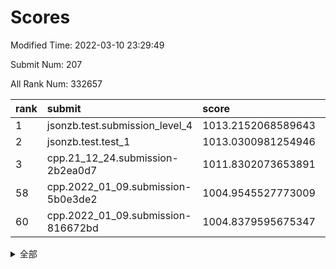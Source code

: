 # Scores

Modified Time: 2022-03-10 23:29:49

Submit Num: 207

All Rank Num: 332657

| rank |               submit               |       score        |       sigma        | pk_num |
| :--- | :--------------------------------- | :----------------- | :----------------- | :----- |
| 1    | jsonzb.test.submission_level_4     | 1013.2152068589643 | 0.7968302292392063 | 6433   |
| 2    | jsonzb.test.test_1                 | 1013.0300981254946 | 0.798909410966431  | 6428   |
| 3    | cpp.21_12_24.submission-2b2ea0d7   | 1011.8302073653891 | 0.7974269189173402 | 6430   |
| 58   | cpp.2022_01_09.submission-5b0e3de2 | 1004.9545527773009 | 0.7216736553509135 | 6431   |
| 60   | cpp.2022_01_09.submission-816672bd | 1004.8379595675347 | 0.7204744718534141 | 6427   |


<details>
<summary>全部</summary>

| rank |                 submit                 |       score        |       sigma        | pk_num |
| :--- | :------------------------------------- | :----------------- | :----------------- | :----- |
| 1    | jsonzb.test.submission_level_4         | 1013.2152068589643 | 0.7968302292392063 | 6433   |
| 2    | jsonzb.test.test_1                     | 1013.0300981254946 | 0.798909410966431  | 6428   |
| 3    | cpp.21_12_24.submission-2b2ea0d7       | 1011.8302073653891 | 0.7974269189173402 | 6430   |
| 4    | gobigger.level_3.submission_level_3_46 | 1011.370675763989  | 0.7739197558405168 | 6429   |
| 5    | gobigger.level_3.submission_level_3_41 | 1011.3319421950729 | 0.7673539566710252 | 6429   |
| 6    | gobigger.level_3.submission_level_3_17 | 1010.8639692869672 | 0.7836484644972002 | 6429   |
| 7    | gobigger.level_3.submission_level_3_45 | 1010.8344479101542 | 0.7743742514751909 | 6425   |
| 8    | gobigger.level_3.submission_level_3_11 | 1010.8136777013724 | 0.7663893334607327 | 6431   |
| 9    | gobigger.level_3.submission_level_3_42 | 1010.8021902334114 | 0.7686002352620289 | 6426   |
| 10   | gobigger.level_3.submission_level_3_1  | 1010.7684004878557 | 0.7699316718999242 | 6427   |
| 11   | gobigger.level_3.submission_level_3_14 | 1010.6617712832414 | 0.7516066719671333 | 6432   |
| 12   | gobigger.level_3.submission_level_3_38 | 1010.5222784946009 | 0.774233335664374  | 6432   |
| 13   | gobigger.level_3.submission_level_3_39 | 1010.5105326383782 | 0.7678042793863318 | 6430   |
| 14   | gobigger.level_3.submission_level_3_6  | 1010.4952715264574 | 0.756935885773599  | 6430   |
| 15   | gobigger.level_3.submission_level_3_19 | 1010.4637199219038 | 0.7450898889745788 | 6429   |
| 16   | gobigger.level_3.submission_level_3_30 | 1010.4575237577299 | 0.7684360974426193 | 6429   |
| 17   | gobigger.level_3.submission_level_3_22 | 1010.4090950863834 | 0.7614384141038077 | 6430   |
| 18   | gobigger.level_3.submission_level_3_23 | 1010.3766925580004 | 0.7640810415500453 | 6433   |
| 19   | gobigger.level_3.submission_level_3_43 | 1010.3568480668739 | 0.7647537594611821 | 6432   |
| 20   | gobigger.level_3.submission_level_3_12 | 1010.3419551971922 | 0.7494204189379882 | 6432   |
| 21   | gobigger.level_3.submission_level_3_24 | 1010.3205381207041 | 0.7569937663950114 | 6428   |
| 22   | gobigger.level_3.submission_level_3_36 | 1010.2905326357902 | 0.7740710755051111 | 6427   |
| 23   | gobigger.level_3.submission_level_3_48 | 1010.2422196089009 | 0.770519684791719  | 6429   |
| 24   | gobigger.level_3.submission_level_3_13 | 1010.204512117283  | 0.7695671168625963 | 6430   |
| 25   | gobigger.level_3.submission_level_3_49 | 1010.1926539555882 | 0.7623845519963681 | 6429   |
| 26   | gobigger.level_3.submission_level_3_0  | 1010.1833378117963 | 0.7589493198464992 | 6425   |
| 27   | gobigger.level_3.submission_level_3_16 | 1010.1448810589249 | 0.7397219539799101 | 6428   |
| 28   | gobigger.level_3.submission_level_3_44 | 1009.9957954139638 | 0.7392329521229535 | 6424   |
| 29   | gobigger.level_3.submission_level_3_26 | 1009.9678773089313 | 0.7646720419994104 | 6425   |
| 30   | gobigger.level_3.submission_level_3_8  | 1009.8328761232989 | 0.7380903180943514 | 6429   |
| 31   | gobigger.level_3.submission_level_3_25 | 1009.8110810204518 | 0.7778690222864666 | 6426   |
| 32   | gobigger.level_3.submission_level_3_4  | 1009.7624645443635 | 0.7583601551642652 | 6427   |
| 33   | gobigger.level_3.submission_level_3_7  | 1009.7480216085329 | 0.7434178524215775 | 6428   |
| 34   | gobigger.level_3.submission_level_3_18 | 1009.6788917967972 | 0.7631917229767848 | 6426   |
| 35   | gobigger.level_3.submission_level_3_40 | 1009.6634146448974 | 0.7598006810474326 | 6422   |
| 36   | gobigger.level_3.submission_level_3_31 | 1009.6193757298246 | 0.7403450560434982 | 6431   |
| 37   | gobigger.level_3.submission_level_3_29 | 1009.5743558991416 | 0.7758180683116387 | 6427   |
| 38   | gobigger.level_3.submission_level_3_35 | 1009.5585188931257 | 0.7345873399829269 | 6429   |
| 39   | gobigger.level_3.submission_level_3_10 | 1009.5510562138654 | 0.7479782097646713 | 6429   |
| 40   | gobigger.level_3.submission_level_3_33 | 1009.4900744278214 | 0.7350867033394367 | 6431   |
| 41   | gobigger.level_3.submission_level_3_37 | 1009.4240315192322 | 0.7755737265772474 | 6430   |
| 42   | gobigger.level_3.submission_level_3_32 | 1009.388267926416  | 0.7436264280367845 | 6424   |
| 43   | gobigger.level_3.submission_level_3_5  | 1009.3673419272611 | 0.7608182352397512 | 6422   |
| 44   | gobigger.level_3.submission_level_3_34 | 1009.2470034468635 | 0.7665246153481013 | 6423   |
| 45   | gobigger.level_3.submission_level_3_15 | 1009.1990839357409 | 0.749443586233265  | 6428   |
| 46   | gobigger.level_3.submission_level_3_28 | 1009.1563351946021 | 0.765482799962727  | 6426   |
| 47   | gobigger.level_3.submission_level_3_20 | 1009.1530643514099 | 0.7544885440694024 | 6429   |
| 48   | gobigger.level_3.submission_level_3_21 | 1009.1383001727787 | 0.762010556794031  | 6425   |
| 49   | gobigger.level_3.submission_level_3_3  | 1009.1377492259821 | 0.7477977989611244 | 6428   |
| 50   | gobigger.level_3.submission_level_3_2  | 1009.1195502389849 | 0.748224204595203  | 6427   |
| 51   | gobigger.level_3.submission_level_3_27 | 1009.0688156033517 | 0.7522506945352198 | 6429   |
| 52   | gobigger.level_3.submission_level_3_47 | 1008.6452913787989 | 0.7496085445775412 | 6433   |
| 53   | gobigger.level_3.submission_level_3_9  | 1008.5119849108314 | 0.7396885976474281 | 6428   |
| 54   | gobigger.level_1.submission_level_1_19 | 1005.4831045228588 | 0.7246773002507255 | 6431   |
| 55   | gobigger.level_1.submission_level_1_17 | 1005.1564891389413 | 0.7198186004871413 | 6429   |
| 56   | gobigger.level_1.submission_level_1_46 | 1004.9987089894607 | 0.7349413323960462 | 6425   |
| 57   | gobigger.level_1.submission_level_1_2  | 1004.9684153104134 | 0.7378561398893992 | 6434   |
| 58   | cpp.2022_01_09.submission-5b0e3de2     | 1004.9545527773009 | 0.7216736553509135 | 6431   |
| 59   | gobigger.level_1.submission_level_1_11 | 1004.9341477373674 | 0.7202879677092638 | 6426   |
| 60   | cpp.2022_01_09.submission-816672bd     | 1004.8379595675347 | 0.7204744718534141 | 6427   |
| 61   | gobigger.level_1.submission_level_1_29 | 1004.7594574663747 | 0.7106933802590946 | 6430   |
| 62   | gobigger.level_1.submission_level_1_32 | 1004.5786773798642 | 0.7308974530065232 | 6428   |
| 63   | gobigger.level_1.submission_level_1_6  | 1004.494636093611  | 0.717480911687624  | 6431   |
| 64   | gobigger.level_1.submission_level_1_26 | 1004.4636602850956 | 0.7157999987432875 | 6425   |
| 65   | gobigger.level_1.submission_level_1_39 | 1004.4112341526593 | 0.7212135797579845 | 6428   |
| 66   | gobigger.level_1.submission_level_1_18 | 1004.3767573490136 | 0.7294337107720752 | 6426   |
| 67   | gobigger.level_1.submission_level_1_31 | 1004.0822433487222 | 0.7235338224315242 | 6433   |
| 68   | gobigger.level_1.submission_level_1_12 | 1004.0761576618396 | 0.7232433776905168 | 6427   |
| 69   | gobigger.level_1.submission_level_1_34 | 1003.91269389827   | 0.7058043577177328 | 6427   |
| 70   | gobigger.level_1.submission_level_1_15 | 1003.889473224104  | 0.7252451245333629 | 6429   |
| 71   | gobigger.level_1.submission_level_1_7  | 1003.80528854419   | 0.7097634436769252 | 6425   |
| 72   | gobigger.level_1.submission_level_1_9  | 1003.779192773567  | 0.7185410731251933 | 6427   |
| 73   | gobigger.level_1.submission_level_1_16 | 1003.7554160321812 | 0.7259192953420192 | 6430   |
| 74   | gobigger.level_1.submission_level_1_44 | 1003.7455863947316 | 0.7217827135796744 | 6424   |
| 75   | gobigger.level_1.submission_level_1_45 | 1003.4543884483946 | 0.7120361858042698 | 6423   |
| 76   | gobigger.level_1.submission_level_1_43 | 1003.4490554790583 | 0.720656956062364  | 6428   |
| 77   | gobigger.level_1.submission_level_1_49 | 1003.4336823839142 | 0.7059930130227099 | 6431   |
| 78   | gobigger.level_1.submission_level_1_42 | 1003.4313192145654 | 0.7176526332391794 | 6430   |
| 79   | gobigger.level_1.submission_level_1_14 | 1003.3938661420658 | 0.7220124193815229 | 6430   |
| 80   | gobigger.level_1.submission_level_1_37 | 1003.3672434801807 | 0.7210762481370548 | 6432   |
| 81   | gobigger.level_1.submission_level_1_13 | 1003.2718873480796 | 0.7169816145075588 | 6426   |
| 82   | gobigger.level_1.submission_level_1_25 | 1003.2605925583188 | 0.7201346853518473 | 6427   |
| 83   | gobigger.level_1.submission_level_1_20 | 1003.2592445656795 | 0.7265833882244138 | 6422   |
| 84   | gobigger.level_1.submission_level_1_48 | 1003.2274919525794 | 0.7137057387653692 | 6426   |
| 85   | gobigger.level_1.submission_level_1_33 | 1003.2104512129657 | 0.7183320932929825 | 6426   |
| 86   | gobigger.level_1.submission_level_1_40 | 1003.2071718385861 | 0.708305442257286  | 6427   |
| 87   | gobigger.level_1.submission_level_1_8  | 1003.1861239728037 | 0.7250825679487656 | 6425   |
| 88   | gobigger.level_1.submission_level_1_35 | 1003.1482816159321 | 0.7191309629865263 | 6431   |
| 89   | gobigger.level_1.submission_level_1_30 | 1003.1475538763449 | 0.7186135781319652 | 6428   |
| 90   | gobigger.level_1.submission_level_1_3  | 1003.1470689689693 | 0.7141927535319752 | 6430   |
| 91   | gobigger.level_1.submission_level_1_21 | 1003.0396669043937 | 0.7152086335289876 | 6431   |
| 92   | gobigger.level_1.submission_level_1_36 | 1003.0087272543585 | 0.7246559326960643 | 6429   |
| 93   | gobigger.level_1.submission_level_1_27 | 1002.9770529874719 | 0.7085370590894158 | 6425   |
| 94   | gobigger.level_1.submission_level_1_4  | 1002.9570784839209 | 0.7128677657171162 | 6434   |
| 95   | gobigger.level_1.submission_level_1_5  | 1002.9526530278439 | 0.7168795466288389 | 6429   |
| 96   | gobigger.level_1.submission_level_1_1  | 1002.9165004478259 | 0.7191112223119213 | 6431   |
| 97   | gobigger.level_1.submission_level_1_22 | 1002.8724420895884 | 0.7236258602255353 | 6424   |
| 98   | gobigger.level_1.submission_level_1_41 | 1002.6845576125816 | 0.7101097112987345 | 6425   |
| 99   | gobigger.level_1.submission_level_1_23 | 1002.5453684086576 | 0.721072118838714  | 6427   |
| 100  | gobigger.level_1.submission_level_1_28 | 1002.5360222333684 | 0.712271125710694  | 6428   |
| 101  | gobigger.level_1.submission_level_1_0  | 1002.5209638547926 | 0.7163360328732442 | 6429   |
| 102  | gobigger.level_1.submission_level_1_38 | 1002.4934580345196 | 0.721473211556782  | 6430   |
| 103  | gobigger.level_1.submission_level_1_24 | 1002.4807121731267 | 0.7171732448944216 | 6432   |
| 104  | gobigger.level_1.submission_level_1_47 | 1002.2890426537047 | 0.723279591093976  | 6428   |
| 105  | gobigger.level_1.submission_level_1_10 | 1001.993344796575  | 0.7138114620352248 | 6425   |
| 106  | gobigger.random.submission_random_43   | 997.4261729349766  | 0.6981811861165884 | 6422   |
| 107  | gobigger.random.submission_random_31   | 997.3578880011925  | 0.7014389611595238 | 6431   |
| 108  | gobigger.random.submission_random_25   | 997.1943501853073  | 0.7097811799081529 | 6423   |
| 109  | gobigger.random.submission_random_23   | 996.9051252195363  | 0.7091103144726632 | 6430   |
| 110  | gobigger.random.submission_random_46   | 996.8337940690358  | 0.6988158327314858 | 6431   |
| 111  | gobigger.random.submission_random_49   | 996.8300921363245  | 0.7094808069955292 | 6431   |
| 112  | gobigger.random.submission_random_33   | 996.7863603369732  | 0.7235607469841263 | 6430   |
| 113  | gobigger.random.submission_random_15   | 996.7430879558868  | 0.7019925100948913 | 6426   |
| 114  | gobigger.random.submission_random_30   | 996.5769015892942  | 0.7285500535079636 | 6428   |
| 115  | gobigger.random.submission_random_11   | 996.3893584679619  | 0.7239167498442016 | 6430   |
| 116  | gobigger.random.submission_random_42   | 996.3167684526466  | 0.7143475626313099 | 6431   |
| 117  | gobigger.random.submission_random_5    | 996.3090544624096  | 0.7111096082509499 | 6423   |
| 118  | gobigger.random.submission_random_9    | 996.2888039534505  | 0.7004488564159885 | 6430   |
| 119  | gobigger.random.submission_random_47   | 996.2079373902891  | 0.7203585406955068 | 6426   |
| 120  | gobigger.random.submission_random_26   | 996.207234913786   | 0.7268983023211971 | 6430   |
| 121  | gobigger.random.submission_random_24   | 996.1948375084319  | 0.7198604019944327 | 6426   |
| 122  | gobigger.random.submission_random_48   | 996.1849055879462  | 0.7129295413689403 | 6427   |
| 123  | gobigger.random.submission_random_32   | 996.1247696924981  | 0.7165468937783938 | 6420   |
| 124  | gobigger.random.submission_random_6    | 996.085110615034   | 0.7101991375627168 | 6429   |
| 125  | gobigger.random.submission_random_16   | 996.0732124367639  | 0.7168328689640663 | 6429   |
| 126  | gobigger.random.submission_random_2    | 995.9881887974767  | 0.7170993777553768 | 6427   |
| 127  | gobigger.random.submission_random_29   | 995.961200995309   | 0.7107674177798763 | 6428   |
| 128  | gobigger.random.submission_random_41   | 995.9534420342591  | 0.706507794723438  | 6426   |
| 129  | gobigger.random.submission_random_19   | 995.9512058169802  | 0.7024935277330284 | 6427   |
| 130  | gobigger.random.submission_random_4    | 995.9212608171694  | 0.6989533725949372 | 6421   |
| 131  | gobigger.random.submission_random_40   | 995.9091230107196  | 0.7106041442838659 | 6431   |
| 132  | gobigger.random.submission_random_1    | 995.8917922548668  | 0.7147245184866149 | 6426   |
| 133  | gobigger.random.submission_random_34   | 995.8766674287602  | 0.7121185924616784 | 6429   |
| 134  | gobigger.random.submission_random_8    | 995.8714508977731  | 0.7092322781505048 | 6424   |
| 135  | gobigger.random.submission_random_35   | 995.8671943258811  | 0.7115881622641419 | 6432   |
| 136  | gobigger.random.submission_random_13   | 995.8577682166817  | 0.7073593648442019 | 6427   |
| 137  | gobigger.random.submission_random_0    | 995.8353416842318  | 0.7079249147919241 | 6431   |
| 138  | gobigger.random.submission_random_22   | 995.7958463265024  | 0.7080030430767128 | 6429   |
| 139  | gobigger.random.submission_random_14   | 995.7399907797133  | 0.7213084417785618 | 6426   |
| 140  | gobigger.random.submission_random_12   | 995.7315309358937  | 0.7163369356365917 | 6430   |
| 141  | gobigger.random.submission_random_27   | 995.7293208623257  | 0.7200005512591529 | 6434   |
| 142  | gobigger.random.submission_random_44   | 995.7096167504695  | 0.7177931575189687 | 6426   |
| 143  | gobigger.random.submission_random_45   | 995.6873178555982  | 0.69966429966083   | 6424   |
| 144  | gobigger.random.submission_random_37   | 995.55766971541    | 0.7115363160371864 | 6428   |
| 145  | gobigger.random.submission_random_7    | 995.5446169702371  | 0.7213274197618904 | 6428   |
| 146  | gobigger.random.submission_random_17   | 995.4262450018651  | 0.7142588157629058 | 6425   |
| 147  | gobigger.random.submission_random_10   | 995.3761547091177  | 0.7257151192884184 | 6431   |
| 148  | gobigger.random.submission_random_28   | 995.3307769274328  | 0.7156651862242795 | 6429   |
| 149  | gobigger.random.submission_random_18   | 995.3137255149493  | 0.7170981099967243 | 6430   |
| 150  | gobigger.random.submission_random_36   | 995.2596965934046  | 0.7094068857774848 | 6430   |
| 151  | gobigger.random.submission_random_39   | 995.215252580003   | 0.724760727930027  | 6432   |
| 152  | gobigger.random.submission_random_21   | 995.1057272876911  | 0.7143804998623184 | 6429   |
| 153  | gobigger.random.submission_random_20   | 995.0465773776282  | 0.7175632893514261 | 6429   |
| 154  | gobigger.random.submission_random_38   | 994.9797650697213  | 0.713241498403464  | 6429   |
| 155  | gobigger.random.submission_random_3    | 994.1606545186219  | 0.7077270837609283 | 6431   |
| 156  | gobigger.level_2.submission_level_2_9  | 993.7567225721998  | 0.7442672109735351 | 6435   |
| 157  | gobigger.level_2.submission_level_2_30 | 993.2990028229981  | 0.7440961257533758 | 6427   |
| 158  | gobigger.level_2.submission_level_2_48 | 993.2794560102438  | 0.7399797952230733 | 6429   |
| 159  | gobigger.level_2.submission_level_2_40 | 993.0752420794128  | 0.742019287629794  | 6427   |
| 160  | gobigger.level_2.submission_level_2_3  | 993.0375163878687  | 0.7457635881064678 | 6425   |
| 161  | gobigger.level_2.submission_level_2_20 | 993.0079526929569  | 0.7571614189200693 | 6425   |
| 162  | gobigger.level_2.submission_level_2_12 | 992.94453524924    | 0.7438600989322214 | 6426   |
| 163  | gobigger.level_2.submission_level_2_5  | 992.9168035378415  | 0.7535982680042418 | 6419   |
| 164  | gobigger.level_2.submission_level_2_18 | 992.7916122723632  | 0.7342627883405318 | 6429   |
| 165  | gobigger.level_2.submission_level_2_10 | 992.7355842166833  | 0.7384893821760016 | 6430   |
| 166  | gobigger.level_2.submission_level_2_15 | 992.5995075307168  | 0.7495052692315707 | 6430   |
| 167  | gobigger.level_2.submission_level_2_36 | 992.5763305348831  | 0.7554240148385052 | 6431   |
| 168  | gobigger.level_2.submission_level_2_33 | 992.5544319435534  | 0.7501608932435467 | 6428   |
| 169  | gobigger.level_2.submission_level_2_28 | 992.5544078401039  | 0.7417429463436762 | 6424   |
| 170  | gobigger.level_2.submission_level_2_41 | 992.3885493860952  | 0.7405816210216174 | 6426   |
| 171  | gobigger.level_2.submission_level_2_19 | 992.3361235200456  | 0.7467999047846237 | 6429   |
| 172  | gobigger.level_2.submission_level_2_35 | 992.2903906562768  | 0.7576649400687846 | 6432   |
| 173  | gobigger.level_2.submission_level_2_8  | 992.2862792056022  | 0.731389857696122  | 6430   |
| 174  | gobigger.level_2.submission_level_2_43 | 992.2678355227015  | 0.749692418679157  | 6420   |
| 175  | gobigger.level_2.submission_level_2_31 | 992.1651320157182  | 0.7386554558918598 | 6427   |
| 176  | gobigger.level_2.submission_level_2_23 | 991.9896237213435  | 0.7620501348062038 | 6431   |
| 177  | gobigger.level_2.submission_level_2_38 | 991.9177239760802  | 0.7798117675874522 | 6428   |
| 178  | gobigger.level_2.submission_level_2_4  | 991.9067147112606  | 0.7551785297211816 | 6427   |
| 179  | gobigger.level_2.submission_level_2_45 | 991.8973796696205  | 0.7629628632962702 | 6433   |
| 180  | gobigger.level_2.submission_level_2_11 | 991.822558939767   | 0.7372688580664721 | 6424   |
| 181  | gobigger.level_2.submission_level_2_39 | 991.7601695423848  | 0.7654300607443377 | 6428   |
| 182  | gobigger.level_2.submission_level_2_47 | 991.752653187993   | 0.7608161787985365 | 6427   |
| 183  | gobigger.level_2.submission_level_2_7  | 991.7237906639713  | 0.7424955744150817 | 6432   |
| 184  | gobigger.level_2.submission_level_2_17 | 991.6690422010062  | 0.7589428274671431 | 6430   |
| 185  | gobigger.level_2.submission_level_2_27 | 991.6515087978368  | 0.7511149777705981 | 6431   |
| 186  | gobigger.level_2.submission_level_2_49 | 991.6313548531468  | 0.7467258780369543 | 6429   |
| 187  | gobigger.level_2.submission_level_2_21 | 991.5355282903208  | 0.767875901005426  | 6426   |
| 188  | gobigger.level_2.submission_level_2_0  | 991.5301527479103  | 0.7708305558624117 | 6424   |
| 189  | gobigger.level_2.submission_level_2_34 | 991.5262903252351  | 0.7491389115863292 | 6432   |
| 190  | gobigger.level_2.submission_level_2_2  | 991.4523129089866  | 0.7445386947629611 | 6430   |
| 191  | gobigger.level_2.submission_level_2_32 | 991.4317439913359  | 0.7503857748927328 | 6431   |
| 192  | gobigger.level_2.submission_level_2_1  | 991.4230766892709  | 0.7575508988783649 | 6425   |
| 193  | gobigger.level_2.submission_level_2_13 | 991.3921672532988  | 0.7504645661736835 | 6426   |
| 194  | gobigger.level_2.submission_level_2_26 | 991.3337166568275  | 0.7487050850698591 | 6428   |
| 195  | gobigger.level_2.submission_level_2_16 | 991.3199761052658  | 0.7573165382294952 | 6428   |
| 196  | gobigger.level_2.submission_level_2_24 | 991.3147533362738  | 0.7490094355706658 | 6432   |
| 197  | gobigger.level_2.submission_level_2_46 | 991.1234957626235  | 0.7496817810578491 | 6425   |
| 198  | gobigger.level_2.submission_level_2_25 | 990.9680579687993  | 0.762726613321232  | 6426   |
| 199  | gobigger.level_2.submission_level_2_6  | 990.9365151008903  | 0.7535130521720473 | 6430   |
| 200  | gobigger.level_2.submission_level_2_22 | 990.8931927334913  | 0.7448141781526395 | 6430   |
| 201  | gobigger.level_2.submission_level_2_37 | 990.8150732435407  | 0.7674005634440894 | 6436   |
| 202  | gobigger.level_2.submission_level_2_14 | 990.8115720237803  | 0.7536736138147926 | 6434   |
| 203  | gobigger.level_2.submission_level_2_42 | 990.7178153940779  | 0.7562015424953704 | 6423   |
| 204  | gobigger.level_2.submission_level_2_44 | 990.2833634460925  | 0.7578019618805636 | 6429   |
| 205  | gobigger.level_2.submission_level_2_29 | 989.6215483586176  | 0.776724833867137  | 6426   |
| 206  | gobigger.none.submission_none_0        | 977.1699660478856  | 1.2954468453595323 | 6429   |
| 207  | gobigger.none.submission_none_1        | 976.1206985237957  | 1.3793154695613479 | 6430   |

</details>